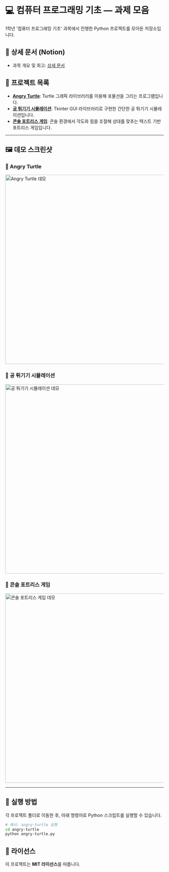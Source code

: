 # 💻 컴퓨터 프로그래밍 기초 — 과제 모음

1학년 '컴퓨터 프로그래밍 기초' 과목에서 진행한 Python 프로젝트를 모아둔 저장소입니다.

## 🔗 상세 문서 (Notion)
  - 과목 개요 및 회고: [상세 문서](https://www.notion.so/b26ffa438670490da0abf7f9c9aaf876?source=copy_link)

## 📂 프로젝트 목록

  - **[Angry Turtle](https://github.com/jihun-moon/daegu-univ-cs/tree/main/1st-grade/introduction-to-computer-programming/angry-turtle)**: Turtle 그래픽 라이브러리를 이용해 포물선을 그리는 프로그램입니다.
  - **[공 튀기기 시뮬레이션](https://www.google.com/search?q=./ball-simulation-tkinter/)**: Tkinter GUI 라이브러리로 구현한 간단한 공 튀기기 시뮬레이션입니다.
  - **[콘솔 포트리스 게임](https://www.google.com/search?q=./fortress-game-console/)**: 콘솔 환경에서 각도와 힘을 조절해 상대를 맞추는 텍스트 기반 포트리스 게임입니다.

-----

## 🖼️ 데모 스크린샷

### 🐢 Angry Turtle

<img src="angry-turtle/docs/angry-turtle-1.png" alt="Angry Turtle 데모" width="600"/>

### 🏀 공 튀기기 시뮬레이션

<img src="ball-simulation-tkinter/docs/tkinter-balls.png" alt="공 튀기기 시뮬레이션 데모" width="600"/>

### 🏰 콘솔 포트리스 게임

<img src="fortress-game-console/docs/fortress-console.png" alt="콘솔 포트리스 게임 데모" width="600"/>

-----

## 🚀 실행 방법

각 프로젝트 폴더로 이동한 후, 아래 명령어로 Python 스크립트를 실행할 수 있습니다.

```bash
# 예시: angry-turtle 실행
cd angry-turtle
python angry-turtle.py
```

## 📄 라이선스

이 프로젝트는 **MIT 라이선스**를 따릅니다.
